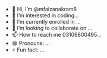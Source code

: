 - 👋 Hi, I’m @mfaizanakram8
- 👀 I’m interested in coding...
- 🌱 I’m currently enrolled in ...
- 💞️ I’m looking to collaborate on ...
- 📫 How to reach me 03106800495...
- 😄 Pronouns: ...
- ⚡ Fun fact: ...

<!---
mfaizanakram8/mfaizanakram8 is a ✨ special ✨ repository because its `README.md` (this file) appears on your GitHub profile.
You can click the Preview link to take a look at your changes.
--->
